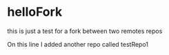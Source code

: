 # helloFork
this is just a test for a fork between two remotes repos

On this line I added another repo called testRepo1
